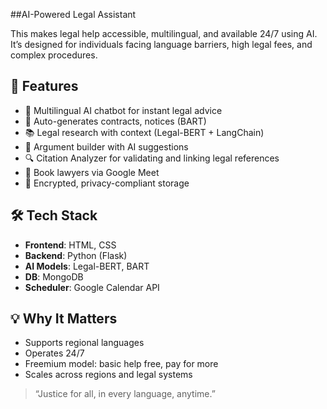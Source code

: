##AI-Powered Legal Assistant

This makes legal help accessible, multilingual, and available 24/7 using AI. It’s designed for individuals facing language barriers, high legal fees, and complex procedures.

## 🚀 Features

- 💬 Multilingual AI chatbot for instant legal advice  
- 📄 Auto-generates contracts, notices (BART)  
- 📚 Legal research with context (Legal-BERT + LangChain)  
- 🧠 Argument builder with AI suggestions  
- 🔍 Citation Analyzer for validating and linking legal references  
- 📅 Book lawyers via Google Meet  
- 🔐 Encrypted, privacy-compliant storage  

## 🛠 Tech Stack

- **Frontend**:  HTML, CSS  
- **Backend**: Python (Flask)  
- **AI Models**: Legal-BERT, BART  
- **DB**: MongoDB  
- **Scheduler**: Google Calendar API  

## 💡 Why It Matters

- Supports regional languages  
- Operates 24/7  
- Freemium model: basic help free, pay for more  
- Scales across regions and legal systems  

> “Justice for all, in every language, anytime.”
